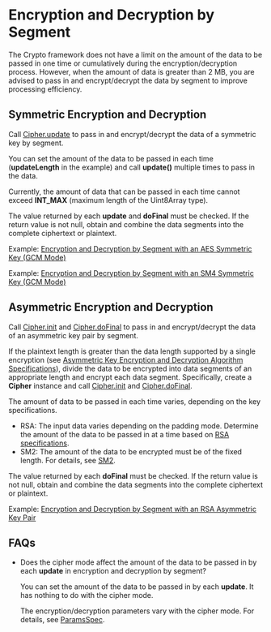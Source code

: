 # Encryption and Decryption by Segment

The Crypto framework does not have a limit on the amount of the data to be passed in one time or cumulatively during the encryption/decryption process. However, when the amount of data is greater than 2 MB, you are advised to pass in and encrypt/decrypt the data by segment to improve processing efficiency.

## Symmetric Encryption and Decryption

Call [Cipher.update](../../reference/apis-crypto-architecture-kit/js-apis-cryptoFramework.md#update-1) to pass in and encrypt/decrypt the data of a symmetric key by segment.

You can set the amount of the data to be passed in each time (**updateLength** in the example) and call **update()** multiple times to pass in the data.

Currently, the amount of data that can be passed in each time cannot exceed **INT_MAX** (maximum length of the Uint8Array type).

The value returned by each **update** and **doFinal** must be checked. If the return value is not null, obtain and combine the data segments into the complete ciphertext or plaintext.

Example: [Encryption and Decryption by Segment with an AES Symmetric Key (GCM Mode)](crypto-aes-sym-encrypt-decrypt-gcm-by-segment.md)

Example: [Encryption and Decryption by Segment with an SM4 Symmetric Key (GCM Mode)](crypto-sm4-sym-encrypt-decrypt-gcm-by-segment.md)

## Asymmetric Encryption and Decryption

Call [Cipher.init](../../reference/apis-crypto-architecture-kit/js-apis-cryptoFramework.md#init-1) and [Cipher.doFinal](../../reference/apis-crypto-architecture-kit/js-apis-cryptoFramework.md#dofinal-1) to pass in and encrypt/decrypt the data of an asymmetric key pair by segment.

If the plaintext length is greater than the data length supported by a single encryption (see [Asymmetric Key Encryption and Decryption Algorithm Specifications](crypto-asym-encrypt-decrypt-spec.md)), divide the data to be encrypted into data segments of an appropriate length and encrypt each data segment. Specifically, create a **Cipher** instance and call [Cipher.init](../../reference/apis-crypto-architecture-kit/js-apis-cryptoFramework.md#init-1) and [Cipher.doFinal](../../reference/apis-crypto-architecture-kit/js-apis-cryptoFramework.md#dofinal-1).

The amount of data to be passed in each time varies, depending on the key specifications.

- RSA: The input data varies depending on the padding mode. Determine the amount of the data to be passed in at a time based on [RSA specifications](crypto-asym-encrypt-decrypt-spec.md#rsa).
- SM2: The amount of the data to be encrypted must be of the fixed length. For details, see [SM2](crypto-asym-encrypt-decrypt-spec.md#sm2).

The value returned by each **doFinal** must be checked. If the return value is not null, obtain and combine the data segments into the complete ciphertext or plaintext.

Example: [Encryption and Decryption by Segment with an RSA Asymmetric Key Pair](crypto-rsa-asym-encrypt-decrypt-by-segment.md)

## FAQs

- Does the cipher mode affect the amount of the data to be passed in by each **update** in encryption and decryption by segment?

   You can set the amount of the data to be passed in by each **update**. It has nothing to do with the cipher mode.

   The encryption/decryption parameters vary with the cipher mode. For details, see [ParamsSpec](../../reference/apis-crypto-architecture-kit/js-apis-cryptoFramework.md#paramsspec).
